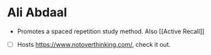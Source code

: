 # Ali Abdaal
- Promotes a spaced repetition study method. Also [[Active Recall]]
- [ ] Hosts https://www.notoverthinking.com/, check it out.
